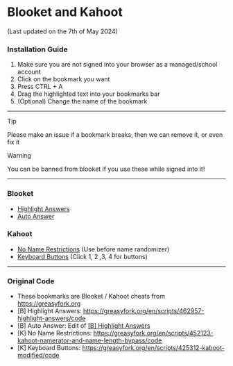 # Blooket and Kahoot
(Last updated on the 7th of May 2024)
### Installation Guide
1. Make sure you are not signed into your browser as a managed/school account
2. Click on the bookmark you want
3. Press CTRL + A
4. Drag the highlighted text into your bookmarks bar
5. (Optional) Change the name of the bookmark

---
> [!TIP]
> Please make an issue if a bookmark breaks, then we can remove it, or even fix it

> [!WARNING]
> You can be banned from blooket if you use these while signed into it!
---

### Blooket
- [Highlight Answers](/HighlightAnswers.js?raw=true)
- [Auto Answer](/AutoAnswer.js?raw=true)

### Kahoot
- [No Name Restrictions](/NoNameRestrictions.js?raw=true) (Use before name randomizer)
- [Keyboard Buttons](/KeyboardButtons.js?raw=true) (Click 1, 2 ,3, 4 for buttons)

---

### Original Code
- These bookmarks are Blooket / Kahoot cheats from https://greasyfork.org
- [B] Highlight Answers: https://greasyfork.org/en/scripts/462957-highlight-answers/code
- [B] Auto Answer: Edit of [[B] Highlight Answers](https://greasyfork.org/en/scripts/462957-highlight-answers/code)
- [K] No Name Restrictions: https://greasyfork.org/en/scripts/452123-kahoot-namerator-and-name-length-bypass/code
- [K] Keyboard Buttons: https://greasyfork.org/en/scripts/425312-kaboot-modified/code
